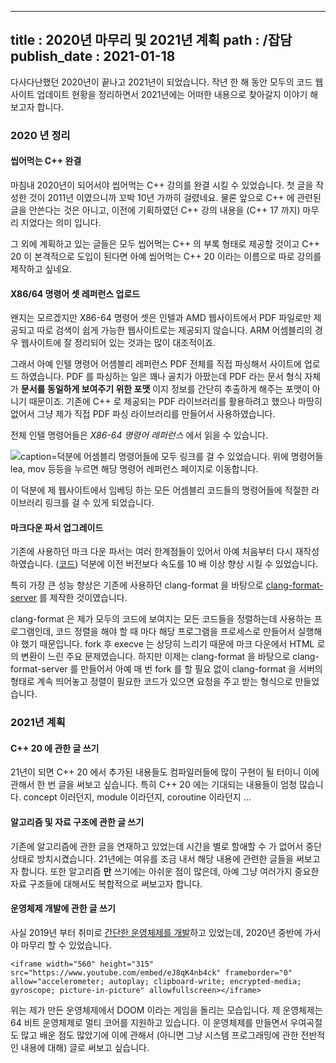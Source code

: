 ----------------
title : 2020년 마무리 및 2021년 계획
path : /잡담
publish_date : 2021-01-18
----------------

다사다난했던 2020년이 끝나고 2021년이 되었습니다. 작년 한 해 동안 모두의 코드 웹사이트 업데이트 현황을 정리하면서 2021년에는 어떠한 내용으로 찾아갈지 이야기 해보고자 합니다.

### 2020 년 정리
#### 씹어먹는 C++ 완결

마침내 2020년이 되어서야 씹어먹는 C++ 강의를 완결 시킬 수 있었습니다. 첫 글을 작성한 것이 2011년 이였으니까 꼬박 10년 가까히 걸렸네요. 물론 앞으로 C++ 에 관련된 글을 안쓴다는 것은 아니고, 이전에 기획하였던 C++ 강의 내용을 (C++ 17 까지) 마무리 지었다는 의미 입니다.

그 외에 계획하고 있는 글들은 모두 씹어먹는 C++ 의 부록 형태로 제공할 것이고 C++ 20 이 본격적으로 도입이 된다면 아예 씹어먹는 C++ 20 이라는 이름으로 따로 강의를 제작하고 싶네요.

#### X86/64 명령어 셋 레퍼런스 업로드

왠지는 모르겠지만 X86-64 명령어 셋은 인텔과 AMD 웹사이트에서 PDF 파일로만 제공되고 따로 검색이 쉽게 가능한 웹사이트로는 제공되지 않습니다. ARM 어셈블리의 경우 웹사이트에 잘 정리되어 있는 것과는 많이 대조적이죠.

그래서 아예 인텔 명령어 어셈블리 레퍼런스 PDF 전체를 직접 파싱해서 사이트에 업로드 하였습니다. PDF 를 파싱하는 일은 꽤나 골치가 아팠는데 PDF 라는 문서 형식 자체가 **문서를 동일하게 보여주기 위한 포맷** 이지 정보를 간단히 추출하게 해주는 포맷이 아니기 때문이죠. 기존에 C++ 로 제공되는 PDF 라이브러리를 활용하려고 했으나 마땅히 없어서 그냥 제가 직접 PDF 파싱 라이브러리를 만들어서 사용하였습니다.

전체 인텔 명령어들은 *X86-64 명령어 레퍼런스* 에서 읽을 수 있습니다.

![caption=덕분에 어셈블리 명령어들에 모두 링크를 걸 수 있었습니다. 위에 명령어들 `lea`, `mov` 등등을 누르면 해당 명령어 레퍼런스 페이지로 이동합니다.](/img/random/asm.png)

이 덕분에 제 웹사이트에서 임베딩 하는 모든 어셈블리 코드들의 명령어들에 적절한 라이브러리 링크를 걸 수 있게 되었습니다.

#### 마크다운 파서 업그레이드

기존에 사용하던 마크 다운 파서는 여러 한계점들이 있어서 아예 처음부터 다시 재작성 하였습니다. ([코드](https://github.com/kev0960/md2)) 덕분에 이전 버전보다 속도를 10 배 이상 향상 시킬 수 있었습니다. 

특히 가장 큰 성능 향상은 기존에 사용하던 clang-format 을 바탕으로 [clang-format-server](https://github.com/kev0960/llvm-project) 를 제작한 것이였습니다.

clang-format 은 제가 모두의 코드에 보여지는 모든 코드들을 정렬하는데 사용하는 프로그램인데, 코드 정렬을 해야 할 때 마다 해당 프로그램을 프로세스로 만들어서 실행해야 했기 때문입니다. fork 후 execve 는 상당히 느리기 때문에 마크 다운에서 HTML 로의 변환이 느린 주요 문제였습니다. 하지만 이제는 clang-format 을 바탕으로 clang-format-server 를 만들어서 아예 매 번 fork 를 할 필요 없이 clang-format 을 서버의 형태로 계속 띄어놓고 정렬이 필요한 코드가 있으면 요청을 주고 받는 형식으로 만들었습니다. 

### 2021년 계획

#### C++ 20 에 관한 글 쓰기

21년이 되면 C++ 20 에서 추가된 내용들도 컴파일러들에 많이 구현이 될 터이니 이에 관해서 한 번 글을 써보고 싶습니다. 특히 C++ 20 에는 기대되는 내용들이 엄청 많습니다. concept 이러던지, module 이라던지, coroutine 이라던지 ...

#### 알고리즘 및 자료 구조에 관한 글 쓰기

기존에 알고리즘에 관한 글을 연재하고 있었는데 시간을 별로 할애할 수 가 없어서 중단 상태로 방치시켰습니다. 21년에는 여유를 조금 내서 해당 내용에 관련한 글들을 써보고자 합니다. 또한 알고리즘 **만** 쓰기에는 아쉬운 점이 많은데, 아예 그냥 여러가지 중요한 자료 구조들에 대해서도 복합적으로 써보고자 합니다. 

#### 운영체제 개발에 관한 글 쓰기

사실 2019년 부터 취미로 [간단한 운영체제를 개발](https://github.com/kev0960/modooOS)하고 있었는데, 2020년 중반에 가서야 마무리 할 수 있었습니다. 

```embed
<iframe width="560" height="315" src="https://www.youtube.com/embed/eJ8qK4nb4ck" frameborder="0" allow="accelerometer; autoplay; clipboard-write; encrypted-media; gyroscope; picture-in-picture" allowfullscreen></iframe>
```

위는 제가 만든 운영체제에서 DOOM 이라는 게임을 돌리는 모습입니다. 제 운영체제는 64 비트 운영체제로 멀티 코어를 지원하고 있습니다. 이 운영체제를 만들면서 우여곡절도 많고 배운 점도 많았기에 이에 관해서 (아니면 그냥 시스템 프로그래밍에 관한 전반적인 내용에 대해) 글로 써보고 싶습니다. 
